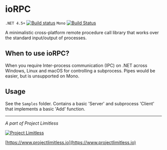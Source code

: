 # ioRPC

`.NET 4.5+` [![Build status](https://ci.appveyor.com/api/projects/status/3okbwy9pncwgvs3a?svg=true)](https://ci.appveyor.com/project/donovansolms/iorpc) `Mono` [![Build Status](https://travis-ci.org/ProjectLimitless/ioRPC.svg?branch=master)](https://travis-ci.org/ProjectLimitless/ioRPC)

A minimalistic cross-platform remote procedure call library that works over the standard input/output of processes.

## When to use ioRPC?

When you require Inter-process communication (IPC) on .NET across Windows, Linux and macOS for controlling a subprocess. Pipes would be easier, but is unsupported on Mono.

## Usage

See the `Samples` folder. Contains a basic 'Server' and subprocess 'Client' that implements a basic 'Add' function.

---
*A part of Project Limitless*

[![Project Limitless](https://www.donovansolms.com/downloads/projectlimitless.jpg)](https://www.projectlimitless.io)

[https://www.projectlimitless.io](https://www.projectlimitless.io)

